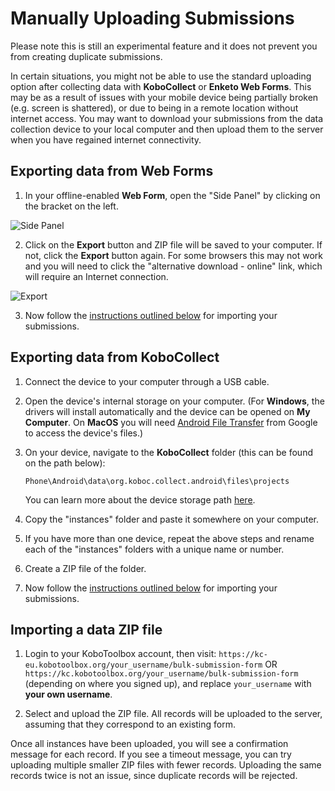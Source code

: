 # Manually Uploading Submissions

<p class="note">Please note this is still an experimental feature and it does
not prevent you from creating duplicate submissions.</p>

In certain situations, you might not be able to use the standard uploading
option after collecting data with **KoboCollect** or **Enketo Web Forms**. This
may be as a result of issues with your mobile device being partially broken
(e.g. screen is shattered), or due to being in a remote location without
internet access. You may want to download your submissions from the data
collection device to your local computer and then upload them to the server when
you have regained internet connectivity.

## Exporting data from Web Forms

1. In your offline-enabled **Web Form**, open the "Side Panel" by clicking on
   the bracket on the left.

![Side Panel](/images/manual_upload/Side_Panel.png)

2. Click on the **Export** button and ZIP file will be saved to your computer.
   If not, click the **Export** button again. For some browsers this may not
   work and you will need to click the "alternative download - online" link,
   which will require an Internet connection.

![Export](/images/manual_upload/Export.png)

3. Now follow the [instructions outlined below](#importing-a-data-zip-file) for
   importing your submissions.

## Exporting data from KoboCollect

1. Connect the device to your computer through a USB cable.

2. Open the device's internal storage on your computer. (For **Windows**, the
   drivers will install automatically and the device can be opened on **My
   Computer**. On **MacOS** you will need
   [Android File Transfer](https://www.android.com/intl/en_us/filetransfer/)
   from Google to access the device's files.)

3. On your device, navigate to the **KoboCollect** folder (this can be found on
   the path below):

    `Phone\Android\data\org.koboc.collect.android\files\projects`

    You can learn more about the device storage path
    [here](transferring_forms.md).

4. Copy the "instances" folder and paste it somewhere on your computer.

5. If you have more than one device, repeat the above steps and rename each of
   the "instances" folders with a unique name or number.

6. Create a ZIP file of the folder.

7. Now follow the [instructions outlined below](#importing-a-data-zip-file) for
   importing your submissions.

## Importing a data ZIP file

1. Login to your KoboToolbox account, then visit:
   `https://kc-eu.kobotoolbox.org/your_username/bulk-submission-form` OR
   `https://kc.kobotoolbox.org/your_username/bulk-submission-form` (depending on
   where you signed up), and replace `your_username` with **your own username**.

2. Select and upload the ZIP file. All records will be uploaded to the server,
   assuming that they correspond to an existing form.

Once all instances have been uploaded, you will see a confirmation message for
each record. If you see a timeout message, you can try uploading multiple
smaller ZIP files with fewer records. Uploading the same records twice is not an
issue, since duplicate records will be rejected.
